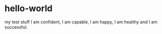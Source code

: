 # hello-world
my test stuff
I am confident, I am capable, I am happy, I am healthy and I am successful.
